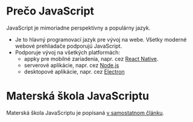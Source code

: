 # Prečo JavaScript

JavaScript je mimoriadne perspektívny a populárny jazyk.

*   Je to hlavný programovací jazyk pre vývoj na webe. Všetky moderné webové prehliadače podporujú JavaScript.
*   Podporuje vývoj na všetkých platformách:
    *   appky pre mobilné zariadenia, napr. cez [React Native](https://facebook.github.io/react-native/).
    *   serverové aplikácie, napr. cez [Node.js](https://nodejs.org/en/)
    *   desktopové aplikácie, napr. cez [Electron](https://electron.atom.io/)

Materská škola JavaScriptu
==========================

Materská škola JavaScriptu je popísaná [v samostatnom článku](https://novotnyr.github.io/scrolls/materska-skola-javascriptu/).

